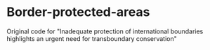 # Border-protected-areas
Original code for "Inadequate protection of international boundaries highlights an urgent need for transboundary conservation"
